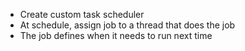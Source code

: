 * Create custom task scheduler
* At schedule, assign job to a thread that does the job 
* The job defines when it needs to run next time
